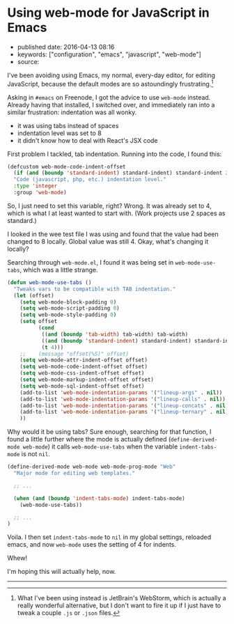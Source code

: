 # Using web-mode for JavaScript in Emacs

- published date: 2016-04-13 08:16
- keywords: ["configuration", "emacs", "javascript", "web-mode"]
- source: 



I've been avoiding using Emacs, my normal, every-day editor, for
editing JavaScript, because the default modes are so astoundingly
frustrating.[^1]

Asking in `#emacs` on Freenode, I got the advice to use `web-mode`
instead. Already having that installed, I switched over, and
immediately ran into a similar frustration: indentation was all wonky.

* it was using tabs instead of spaces
* indentation level was set to 8
* it didn't know how to deal with React's JSX code

First problem I tackled, tab indentation. Running into the code, I
found this:


```lisp
(defcustom web-mode-code-indent-offset
  (if (and (boundp 'standard-indent) standard-indent) standard-indent 2)
  "Code (javascript, php, etc.) indentation level."
  :type 'integer
  :group 'web-mode)
```

So, I just need to set this variable, right? Wrong. It was already set
to 4, which is what I at least wanted to start with. (Work projects
use 2 spaces as standard.)

I looked in the wee test file I was using and found that the value had
been changed to 8 locally. Global value was still 4. Okay, what's
changing it locally?

Searching through `web-mode.el`, I found it was being set in
`web-mode-use-tabs`, which was a little strange.


```lisp
(defun web-mode-use-tabs ()
  "Tweaks vars to be compatible with TAB indentation."
  (let (offset)
    (setq web-mode-block-padding 0)
    (setq web-mode-script-padding 0)
    (setq web-mode-style-padding 0)
    (setq offset
          (cond
           ((and (boundp 'tab-width) tab-width) tab-width)
           ((and (boundp 'standard-indent) standard-indent) standard-indent)
           (t 4)))
    ;;    (message "offset(%S)" offset)
    (setq web-mode-attr-indent-offset offset)
    (setq web-mode-code-indent-offset offset)
    (setq web-mode-css-indent-offset offset)
    (setq web-mode-markup-indent-offset offset)
    (setq web-mode-sql-indent-offset offset)
    (add-to-list 'web-mode-indentation-params '("lineup-args" . nil))
    (add-to-list 'web-mode-indentation-params '("lineup-calls" . nil))
    (add-to-list 'web-mode-indentation-params '("lineup-concats" . nil))
    (add-to-list 'web-mode-indentation-params '("lineup-ternary" . nil))
    ))
```

Why would it be using
tabs? Sure enough, searching for that function, I found a little
further where the mode is actually defined (`define-derived-mode
web-mode`) it calls `web-mode-use-tabs` when the variable
`indent-tabs-mode` is not `nil`.


```lisp
(define-derived-mode web-mode web-mode-prog-mode "Web"
  "Major mode for editing web templates."

  ;; ...

  (when (and (boundp 'indent-tabs-mode) indent-tabs-mode)
    (web-mode-use-tabs))

  ;; ...
)
```

Voila. I then set `indent-tabs-mode` to `nil` in my global settings,
reloaded emacs, and now `web-mode` uses the setting of 4 for indents.

Whew!

I'm hoping this will actually help, now.

-------------------------------------------------------------------------------


[^1]: What I've been using instead is JetBrain's WebStorm, which is actually a really wonderful alternative, but I don't want to fire it up if I just have to tweak a couple `.js` or `.json` files.
